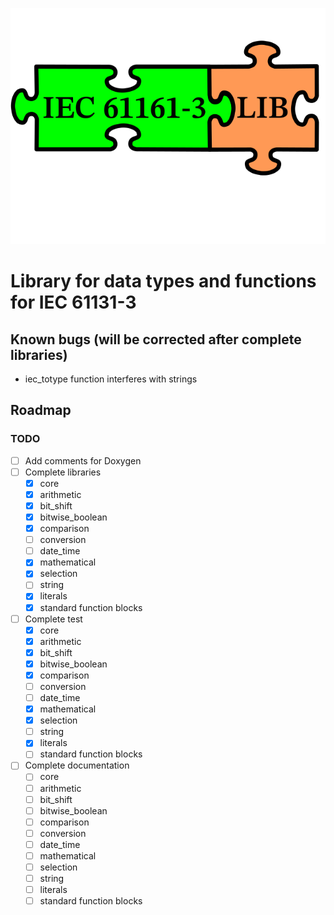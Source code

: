 <p align="center">
  <img src="doc/iec61131-3lib.png" width="640" alt="EC61131LIB">
</p>

# Library for data types and functions for IEC 61131-3

## Known bugs (will be corrected after complete libraries)
 - iec_totype function interferes with strings

## Roadmap

### TODO
* [ ] Add comments for Doxygen
* [ ] Complete libraries
   * [x] core
   * [x] arithmetic
   * [x] bit_shift
   * [x] bitwise_boolean
   * [x] comparison
   * [ ] conversion
   * [ ] date_time
   * [x] mathematical
   * [x] selection
   * [ ] string
   * [x] literals
   * [x] standard function blocks
 
* [ ] Complete test
   * [x] core
   * [x] arithmetic
   * [x] bit_shift
   * [x] bitwise_boolean
   * [x] comparison
   * [ ] conversion
   * [ ] date_time
   * [x] mathematical
   * [x] selection
   * [ ] string
   * [x] literals
   * [ ] standard function blocks
   
* [ ] Complete documentation
   * [ ] core
   * [ ] arithmetic
   * [ ] bit_shift
   * [ ] bitwise_boolean
   * [ ] comparison
   * [ ] conversion
   * [ ] date_time
   * [ ] mathematical
   * [ ] selection
   * [ ] string
   * [ ] literals
   * [ ] standard function blocks

